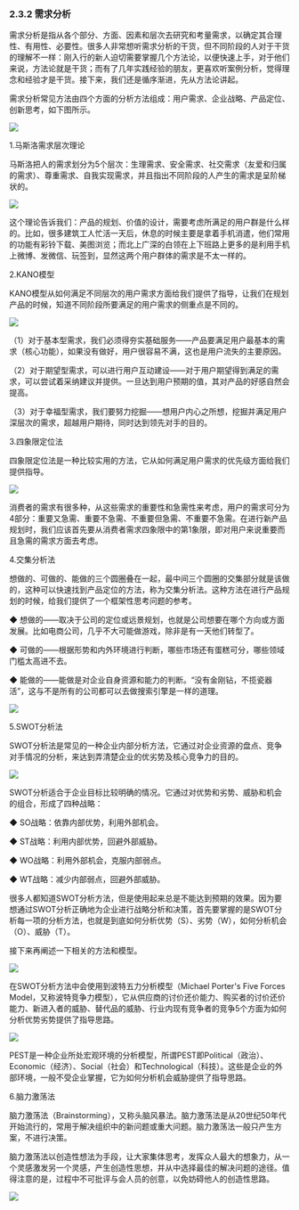 ### 2.3.2 需求分析

需求分析是指从各个部分、方面、因素和层次去研究和考量需求，以确定其合理性、有用性、必要性。很多人非常想听需求分析的干货，但不同阶段的人对于干货的理解不一样：刚入行的新人迫切需要掌握几个方法论，以便快速上手，对于他们来说，方法论就是干货；而有了几年实践经验的朋友，更喜欢听案例分析，觉得理念和经验才是干货。接下来，我们还是循序渐进，先从方法论讲起。

需求分析常见方法由四个方面的分析方法组成：用户需求、企业战略、产品定位、创新思考，如下图所示。

![](images/image01936.jpeg)

1.马斯洛需求层次理论

马斯洛把人的需求划分为5个层次：生理需求、安全需求、社交需求（友爱和归属的需求）、尊重需求、自我实现需求，并且指出不同阶段的人产生的需求是呈阶梯状的。

![](images/image01937.jpeg)

这个理论告诉我们：产品的规划、价值的设计，需要考虑所满足的用户群是什么样的。比如，很多建筑工人忙活一天后，休息的时候主要是拿着手机消遣，他们常用的功能有彩铃下载、美图浏览；而北上广深的白领在上下班路上更多的是利用手机上微博、发微信、玩签到，显然这两个用户群体的需求是不太一样的。

2.KANO模型

KANO模型从如何满足不同层次的用户需求方面给我们提供了指导，让我们在规划产品的时候，知道不同阶段所要满足的用户需求的侧重点是不同的。

![](images/image01938.jpeg)

（1）对于基本型需求，我们必须得夯实基础服务——产品要满足用户最基本的需求（核心功能），如果没有做好，用户很容易不满，这也是用户流失的主要原因。

（2）对于期望型需求，可以进行用户互动建设——对于用户期望得到满足的需求，可以尝试着采纳建议并提供。一旦达到用户预期的值，其对产品的好感自然会提高。

（3）对于幸福型需求，我们要努力挖掘——想用户内心之所想，挖掘并满足用户深层次的需求，超越用户期待，同时达到领先对手的目的。

3.四象限定位法

四象限定位法是一种比较实用的方法，它从如何满足用户需求的优先级方面给我们提供指导。

![](images/image01939.jpeg)

消费者的需求有很多种，从这些需求的重要性和急需性来考虑，用户的需求可分为4部分：重要又急需、重要不急需、不重要但急需、不重要不急需。在进行新产品规划时，我们应该首先要从消费者需求四象限中的第1象限，即对用户来说重要而且急需的需求方面去考虑。

4.交集分析法

想做的、可做的、能做的三个圆圈叠在一起，最中间三个圆圈的交集部分就是该做的，这种可以快速找到产品定位的方法，称为交集分析法。这种方法在进行产品规划的时候，给我们提供了一个框架性思考问题的参考。

◆ 想做的——取决于公司的定位或远景规划，也就是公司想要在哪个方向或方面发展。比如电商公司，几乎不大可能做游戏，除非是有一天他们转型了。

◆ 可做的——根据形势和内外环境进行判断，哪些市场还有蛋糕可分，哪些领域门槛太高进不去。

◆ 能做的——能做是对企业自身资源和能力的判断。“没有金刚钻，不揽瓷器活”，这与不是所有的公司都可以去做搜索引擎是一样的道理。

![](images/image01940.jpeg)

5.SWOT分析法

SWOT分析法是常见的一种企业内部分析方法，它通过对企业资源的盘点、竞争对手情况的分析，来达到弄清楚企业的优劣势及核心竞争力的目的。

![](images/image01941.jpeg)

SWOT分析适合于企业目标比较明确的情况。它通过对优势和劣势、威胁和机会的组合，形成了四种战略：

◆ SO战略：依靠内部优势，利用外部机会。

◆ ST战略：利用内部优势，回避外部威胁。

◆ WO战略：利用外部机会，克服内部弱点。

◆ WT战略：减少内部弱点，回避外部威胁。

很多人都知道SWOT分析方法，但是使用起来总是不能达到预期的效果。因为要想通过SWOT分析正确地为企业进行战略分析和决策，首先要掌握的是SWOT分析每一项的分析方法，也就是到底如何分析优势（S）、劣势（W），如何分析机会（O）、威胁（T）。

接下来再阐述一下相关的方法和模型。

![](images/image01942.jpeg)

在SWOT分析方法中会使用到波特五力分析模型（Michael Porter's Five Forces Model，又称波特竞争力模型），它从供应商的讨价还价能力、购买者的讨价还价能力、新进入者的威胁、替代品的威胁、行业内现有竞争者的竞争5个方面为如何分析优势劣势提供了指导思路。

![](images/image01943.jpeg)

PEST是一种企业所处宏观环境的分析模型，所谓PEST即Political（政治）、Economic（经济）、Social（社会）和Technological（科技）。这些是企业的外部环境，一般不受企业掌握，它为如何分析机会威胁提供了指导思路。

6.脑力激荡法

脑力激荡法（Brainstorming），又称头脑风暴法。脑力激荡法是从20世纪50年代开始流行的，常用于解决组织中的新问题或重大问题。脑力激荡法一般只产生方案，不进行决策。

脑力激荡法以创造性想法为手段，让大家集体思考，发挥众人最大的想象力，从一个灵感激发另一个灵感，产生创造性思想，并从中选择最佳的解决问题的途径。值得注意的是，过程中不可批评与会人员的创意，以免妨碍他人的创造性思路。

![](images/image01944.jpeg)
